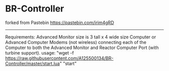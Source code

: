 # BR-Controller
 forked from Pastebin 
 https://pastebin.com/irim4gRD

------------------------------------
Requirements:
   Advanced Monitor size is 3 tall x 4 wide size
   Computer or Advanced Computer
   Modems (not wireless) connecting each of the Computer to both the Advanced
   Monitor and Reactor Computer Port (with turbine support).
usage:
  "wget -f https://raw.githubusercontent.com/A125500134/BR-Controller/master/start.lua"
  "start"
